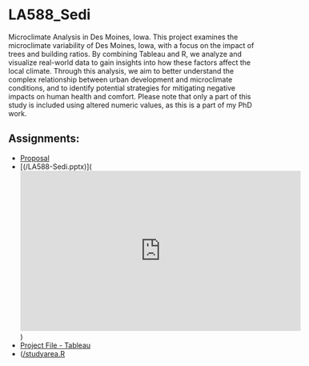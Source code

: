 # LA588_Sedi

Microclimate Analysis in Des Moines, Iowa. This project examines the microclimate variability of Des Moines, Iowa, with a focus on the impact of trees and building ratios. By combining Tableau and R, we analyze and visualize real-world data to gain insights into how these factors affect the local climate. Through this analysis, we aim to better understand the complex relationship between urban development and microclimate conditions, and to identify potential strategies for mitigating negative impacts on human health and comfort. Please note that only a part of this study is included using altered numeric values, as this is a part of my PhD work.

## Assignments:

- [Proposal](/proposal.md)
- [(/LA588-Sedi.pptx)]([<iframe width="560px" height="320px" allowfullscreen="true" allow="autoplay *" title="Screen Recording 2023-05-08 at 6.14.41 AM" src="https://iowastate.instructuremedia.com/embed/e0de399f-3086-4c1e-860f-bf792f47af67" frameborder="0"></iframe>](https://iowastate.instructuremedia.com/embed/e0de399f-3086-4c1e-860f-bf792f47af67))
- [Project File - Tableau](https://github.com/sedi-ghiasi/LA588_Sedi/blob/main/finalproject/Finalproject-slideone.twb)
- ([/studyarea.R](https://github.com/sedi-ghiasi/LA588_Sedi/blob/main/finalproject/studyarea.R)

